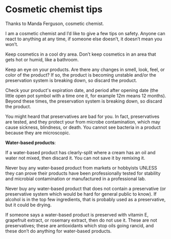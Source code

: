<!--
source: Manda Ferguson Facebook comment
tags: cosmetics advice
-->

# Cosmetic chemist tips

Thanks to Manda Ferguson, cosmetic chemist.

I am a cosmetic chemist and I’d like to give a few tips on safety. Anyone can react to anything at any time, if someone else doesn’t, it doesn’t mean you won’t.

Keep cosmetics in a cool dry area. Don’t keep cosmetics in an area that gets hot or humid, like a bathroom.

Keep an eye on your products. Are there any changes in smell, look, feel, or color of the product? If so, the product is becoming unstable and/or the preservation system is breaking down, so discard the product.

Check your product's expiration date, and period after opening date (the little open pot symbol with a time one it, for example 12m means 12 months). Beyond these times, the preservation system is breaking down, so discard the product.

You might heard that preservatives are bad for you. In fact, preservatives are tested, and they protect your from microbe contamination, which may cause sickness, blindness, or death. You cannot see bacteria in a product because they are microscopic.

**Water-based products**:

If a water-based product has clearly-split where a cream has an oil and water not mixed, then discard it. You can not save it by remixing it.

Never buy any water-based product from markets or hobbyists UNLESS they can prove their products have been professionally tested for stability and microbial contamination or manufactured in a professional lab.

Never buy any water-based product that does not contain a preservative (or preservative system which would be hard for general public to know). If alcohol is in the top few ingredients, that is probably used as a preservative, but it could be drying.

If someone says a water-based product is preserved with vitamin E, grapefruit extract, or rosemary extract, then do not use it. These are not preservatives; these are antioxidants which stop oils going rancid, and these don’t do anything for water-based products.
